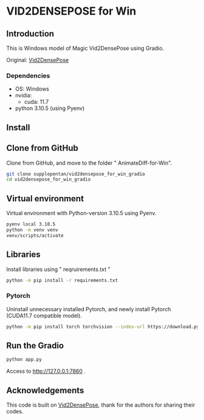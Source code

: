 # VID2DENSEPOSE for Win

## Introduction

This is Windows model of Magic Vid2DensePose using Gradio.

Original: [Vid2DensePose](https://github.com/Flode-Labs/vid2densepose)

### Dependencies

- OS: Windows
- nvidia:
  - cuda: 11.7
- python 3.10.5 (using Pyenv)

## Install

## Clone from GitHub

Clone from GitHub, and move to the folder " AnimateDiff-for-Win".

```bash
git clone supplepentan/vid2densepose_for_win_gradio
cd vid2densepose_for_win_gradio
```

## Virtual environment

Virtual environment with Python-version 3.10.5 using Pyenv.

```bash
pyenv local 3.10.5
python -m venv venv
venv/scripts/activate
```

## Libraries

Install libraries using " reqruirements.txt "

```bash
python -m pip install -r requirements.txt
```

### Pytorch

Uninstall unnecessary installed Pytorch, and newly install Pytorch (CUDA11.7 compatible model).

```bash
python -m pip install torch torchvision --index-url https://download.pytorch.org/whl/cu117
```

## Run the Gradio

```bash
python app.py
```

Access to http://127.0.0.1:7860 .

## Acknowledgements

This code is built on [Vid2DensePose](https://github.com/Flode-Labs/vid2densepose), thank for the authors for sharing their codes.
